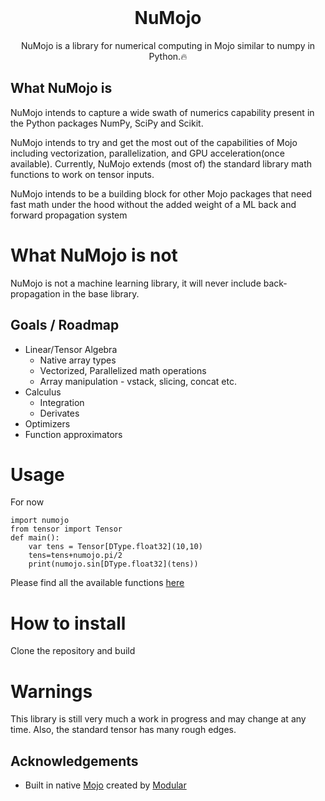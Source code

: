 <br/>
<p align="center">
<!-- If we add a logo in future -->
  <!-- <a href=""> 
    <img src="" alt="Logo" width="200" height="200">
  </a> -->

  <h1 align="center">NuMojo</h1>

  <p align="center">
    NuMojo is a library for numerical computing in Mojo similar to numpy in Python.🔥
  </p>
</p>

## What NuMojo is
NuMojo intends to capture a wide swath of numerics capability present in the Python packages NumPy, SciPy and Scikit.

NuMojo intends to try and get the most out of the capabilities of Mojo including vectorization, parallelization, and GPU acceleration(once available). Currently, NuMojo extends (most of) the standard library math functions to work on tensor inputs.

NuMojo intends to be a building block for other Mojo packages that need fast math under the hood without the added weight of a ML back and forward propagation system

# What NuMojo is not

NuMojo is not a machine learning library, it will never include back-propagation in the base library.

## Goals / Roadmap

* Linear/Tensor Algebra
    * Native array types
    * Vectorized, Parallelized math operations
    * Array manipulation - vstack, slicing, concat etc. 
* Calculus
    * Integration
    * Derivates
* Optimizers
* Function approximators

# Usage

For now

```mojo
import numojo
from tensor import Tensor
def main():
    var tens = Tensor[DType.float32](10,10)
    tens=tens+numojo.pi/2
    print(numojo.sin[DType.float32](tens))
```

Please find all the available functions [here](features.md)

# How to install

Clone the repository and build

# Warnings

This library is still very much a work in progress and may change at any time. Also, the standard tensor has many rough edges.

## Acknowledgements

* Built in native [Mojo](https://github.com/modularml/mojo) created by [Modular](https://github.com/modularml)